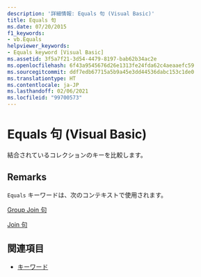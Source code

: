 ```yaml
---
description: '詳細情報: Equals 句 (Visual Basic)'
title: Equals 句
ms.date: 07/20/2015
f1_keywords:
- vb.Equals
helpviewer_keywords:
- Equals keyword [Visual Basic]
ms.assetid: 3f5a7f21-3d54-4479-8197-bab62b34ac2e
ms.openlocfilehash: 6f43a9545676d26e1313fe24fda62c4aeaaefc59
ms.sourcegitcommit: ddf7edb67715a5b9a45e3dd44536dabc153c1de0
ms.translationtype: HT
ms.contentlocale: ja-JP
ms.lasthandoff: 02/06/2021
ms.locfileid: "99700573"
---
```

# <a name="equals-clause-visual-basic"></a>Equals 句 (Visual Basic)

結合されているコレクションのキーを比較します。  
  
## <a name="remarks"></a>Remarks  

 `Equals` キーワードは、次のコンテキストで使用されます。  
  
 [Group Join 句](group-join-clause.md)  
  
 [Join 句](join-clause.md)  
  
## <a name="see-also"></a>関連項目

- [キーワード](../keywords/index.md)
